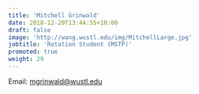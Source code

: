 ```yaml
---
title: 'Mitchell Grinwald'
date: 2018-12-20T13:44:55+10:00
draft: false
image: 'http://wang.wustl.edu/img/MitchellLarge.jpg'
jobtitle: 'Rotation Student (MSTP)'
promoted: true
weight: 29
---
```

Email: mgrinwald@wustl.edu